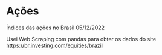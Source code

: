 # Ações
Índices das ações no Brasil 05/12/2022

Usei Web Scraping com pandas para obter os dados do site https://br.investing.com/equities/brazil
